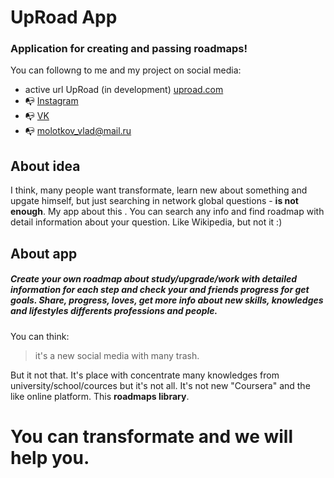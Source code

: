 # UpRoad App 
### Application for creating and passing roadmaps! 
You can followng to me and my project on social media:
- active url UpRoad (in development) [uproad.com](https://uproad.vercel.app/)
- :mailbox_with_no_mail: [Instagram](https://www.instagram.com/masedar.prod "masedar")
- :mailbox_with_no_mail: [VK](https://www.vk.com/masedar "masedar")
- :mailbox_with_no_mail: molotkov_vlad@mail.ru

## About idea
I think, many people want transformate, learn new about something and upgate himself, but just searching in network global questions - **is not enough**. My app about this . 
You can search any info and find roadmap with detail information about your question. Like Wikipedia, but not it :)  

## About app
##### Create your own roadmap about study/upgrade/work with detailed information for each step and check your and friends progress for get goals. Share, progress, loves, get more info about new skills, knowledges and lifestyles differents professions and people. 
You can think:
> it's a new social media with many trash.

But it not that. It's place with concentrate many knowledges from university/school/cources but it's not all. It's not new "Coursera" and the like online platform. This **roadmaps library**. 

# You can transformate and we will help you.
